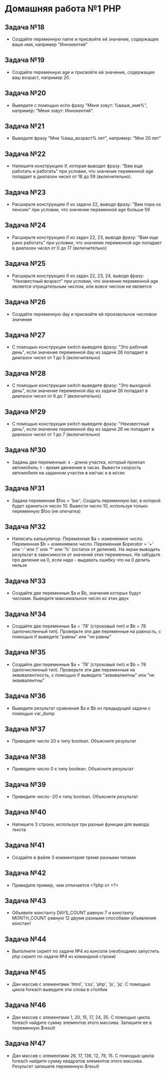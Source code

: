 # Домашняя работа №1 PHP

## Задача №18

- Создайте переменную name и присвойте ей значение, содержащее ваше имя, например "Иннокентий"

## Задача №19

- Создайте переменную age и присвойте ей значение, содержащее ваш возраст, например 20.

## Задача №20

- Выведите с помощью echo фразу "Меня зовут: %ваше_имя%", например: "Меня зовут: Иннокентий".

## Задача №21

- Выведите фразу "Мне %ваш_возраст% лет", например: "Мне 20 лет"

## Задача №22

- Напишите конструкцию if, которая выводит фразу: "Вам еще работать и работать" при условии, что значение переменной age попадает в диапазон чисел от 18 до 59 (включительно).

## Задача №23

- Расширьте конструкцию if из задачи 22, выводя фразу: "Вам пора на пенсию" при условии, что значение переменной age больше 59

## Задача №24

- Расширьте конструкцию if из задач 22, 23, выводя фразу: "Вам еще рано работать" при условии, что значение переменной age попадает в диапазон чисел от 0 до 17 (включительно)

## Задача №25

- Расширьте конструкцию if из задач 22, 23, 24, выводя фразу: "Неизвестный возраст" при условии, что значение переменной age является отрицательным числом, или вовсе числом не является

## Задача №26

- Создайте переменную day и присвойте ей произвольное числовое значение

## Задача №27

- С помощью конструкции switch выведите фразу: "Это рабочий день", если значение переменной day из задачи 26 попадает в диапазон чисел от 1 до 5 (включительно)

## Задача №28

- С помощью конструкции switch выведите фразу: "Это выходной день", если значение переменной day из задачи 26  попадает в диапазон чисел от 6 до 7 (включительно)

## Задача №29

- С помощью конструкции switch выведите фразу: "Неизвестный день", если значение переменной day из задачи 26 не попадает в диапазон чисел от 1 до 7 (включительно)

## Задача №30

- Заданы две переменные: s - длина участка, который проехал автомобиль; t - время движения в часах. Вывести скорость автомобиля на заданном участке в км/час и в м/сек

## Задача №31

- Задана переменная $foo = 'bar'; Создать переменную bar, в которой будет храниться число 10. Вывести число 10, используя только переменную $foo (не опечатка)

## Задача №32

- Написать калькулятор. Переменная $a = изменяемое число. Переменная $b = изменяемое число. Переменная $operator = ‘+’ или ‘-’ или ‘/’ или ‘\*’ или '%' (остаток от деления). На экран выводить результат в зависимости от значений этих переменных. Не забудьте про деление на 0, если надо - выдавать ошибку что на 0 делить нельзя

## Задача №33

- Создайте две переменные $a и $b, значения которых будут числами. Выведите максимальное число из этих двух

## Задача №34

- Создайте две переменные $a = '78' (строковый тип) и $b = 78 (целочисленный тип). Проверьте эти две переменные на равность, с помощью if выведите "равны" или "не равны"

## Задача №35

- Создайте две переменные $a = '78' (строковый тип) и $b = 78 (целочисленный тип). Проверьте эти две переменные на эквивалентность, с помощью if выведите "эквивалентны" или "не эквивалентны"

## Задача №36

- Выведите результат сравнения $a и $b из предыдущей задачи с помощью var_dump

## Задача №37

 - Приведите число 20 к типу boolean. Объясните результат

## Задача №38

- Приведите число 0 к типу boolean. Объясните результат

## Задача №39

- Приведите число -20 к типу boolean. Объясните результат

## Задача №40

- Напишите 3 строки, используя три разные функции для вывода текста

## Задача №41

- Создайте в файле 3 комментария тремя разными типами

## Задача №42

- Приведите пример, чем отличается <?php от <?=

## Задача №43

- Объявите константу DAYS_COUNT равную 7 и константу MONTH_COUNT равную 12 двумя разными способами объявления констант

## Задача №44

- Выполните скрипт по задаче №4 из консоли (необходимо запустить php скрипт по задаче №4 из командной строки)

## Задача №45

- Дан массив с элементами 'html', 'css', 'php', 'js', 'jq'. С помощью цикла foreach выведите эти слова в столбик

## Задача №46

- Дан массив с элементами 1, 20, 15, 17, 24, 35. С помощью цикла foreach найдите сумму элементов этого массива. Запишите ее в переменную $result

## Задача №47

- Дан массив с элементами 26, 17, 136, 12, 79, 15. С помощью цикла foreach найдите сумму квадратов элементов этого массива. Результат запишите переменную $result